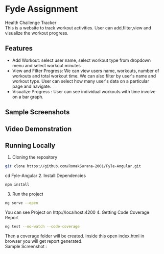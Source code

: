 # Fyde Assignment
Health Challenge Tracker  
This is a website to track workout activities. User can add,filter,view and visualize the workout progress.  
## Features  
- Add Workout: select user name, select workout type from dropdown menu and select workout minutes
- View and Filter Progress: We can view users name, workouts, number of workouts and total workout time. We can also filter by user's name and workout type. User can select how many user's data on a particular page and navigate.
- Visualize Progress : User can see individual workouts with time involve on a bar graph.
## Sample Screenshots  
## Video Demonstration
## Running Locally
1. Cloning the repository
```bash
git clone https://github.com/RonakSurana-2001/Fyle-Angular.git
```
cd Fyle-Angular
2. Install Dependencies
```bash
npm install
```
3. Run the project
```bash
ng serve --open
```
You can see Project on http://localhost:4200
4. Getting Code Coverage Report  
```bash
ng test --no-watch --code-coverage
```
Then a coverage folder will be created. Inside this open index.html in browser you will get report generated.   
Sample Screenshot : 